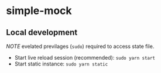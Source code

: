 # simple-mock

## Local development

*NOTE* evelated previlages (`sudo`) required to access state file.

- Start live reload session (recommended): `sudo yarn start`
- Start static instance: `sudo yarn static`
